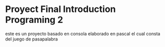 # Proyect Final Introduction Programing 2
este es un proyecto basado en consola elaborado en pascal el cual consta del juego de pasapalabra
